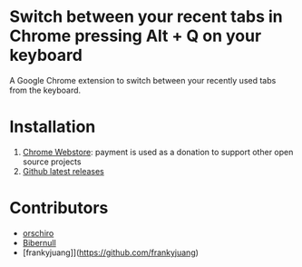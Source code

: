 Switch between your recent tabs in Chrome pressing Alt + Q on your keyboard
===========================================================================

A Google Chrome extension to switch between your recently used tabs from the keyboard. 

Installation
============

1. [Chrome Webstore](https://chrome.google.com/webstore/detail/toggle-switch-recent-last/odhjcgnlbagjllfbilicalpigimhdcll): payment is used as a donation to support other open source projects
2. [Github latest releases](https://github.com/orschiro/switch-recent-tabs-chrome-extension/releases)

Contributors
============

* [orschiro](https://github.com/orschiro)
* [Bibernull](https://github.com/Bibernull)
* [frankyjuang]](https://github.com/frankyjuang)
